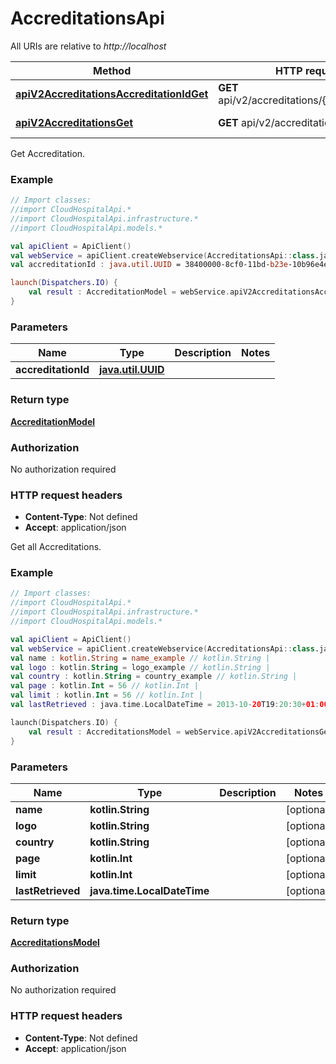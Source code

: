 # AccreditationsApi

All URIs are relative to *http://localhost*

Method | HTTP request | Description
------------- | ------------- | -------------
[**apiV2AccreditationsAccreditationIdGet**](AccreditationsApi.md#apiV2AccreditationsAccreditationIdGet) | **GET** api/v2/accreditations/{accreditationId} | Get Accreditation.
[**apiV2AccreditationsGet**](AccreditationsApi.md#apiV2AccreditationsGet) | **GET** api/v2/accreditations | Get all Accreditations.



Get Accreditation.

### Example
```kotlin
// Import classes:
//import CloudHospitalApi.*
//import CloudHospitalApi.infrastructure.*
//import CloudHospitalApi.models.*

val apiClient = ApiClient()
val webService = apiClient.createWebservice(AccreditationsApi::class.java)
val accreditationId : java.util.UUID = 38400000-8cf0-11bd-b23e-10b96e4ef00d // java.util.UUID | 

launch(Dispatchers.IO) {
    val result : AccreditationModel = webService.apiV2AccreditationsAccreditationIdGet(accreditationId)
}
```

### Parameters

Name | Type | Description  | Notes
------------- | ------------- | ------------- | -------------
 **accreditationId** | [**java.util.UUID**](.md)|  |

### Return type

[**AccreditationModel**](AccreditationModel.md)

### Authorization

No authorization required

### HTTP request headers

 - **Content-Type**: Not defined
 - **Accept**: application/json


Get all Accreditations.

### Example
```kotlin
// Import classes:
//import CloudHospitalApi.*
//import CloudHospitalApi.infrastructure.*
//import CloudHospitalApi.models.*

val apiClient = ApiClient()
val webService = apiClient.createWebservice(AccreditationsApi::class.java)
val name : kotlin.String = name_example // kotlin.String | 
val logo : kotlin.String = logo_example // kotlin.String | 
val country : kotlin.String = country_example // kotlin.String | 
val page : kotlin.Int = 56 // kotlin.Int | 
val limit : kotlin.Int = 56 // kotlin.Int | 
val lastRetrieved : java.time.LocalDateTime = 2013-10-20T19:20:30+01:00 // java.time.LocalDateTime | 

launch(Dispatchers.IO) {
    val result : AccreditationsModel = webService.apiV2AccreditationsGet(name, logo, country, page, limit, lastRetrieved)
}
```

### Parameters

Name | Type | Description  | Notes
------------- | ------------- | ------------- | -------------
 **name** | **kotlin.String**|  | [optional]
 **logo** | **kotlin.String**|  | [optional]
 **country** | **kotlin.String**|  | [optional]
 **page** | **kotlin.Int**|  | [optional]
 **limit** | **kotlin.Int**|  | [optional]
 **lastRetrieved** | **java.time.LocalDateTime**|  | [optional]

### Return type

[**AccreditationsModel**](AccreditationsModel.md)

### Authorization

No authorization required

### HTTP request headers

 - **Content-Type**: Not defined
 - **Accept**: application/json


